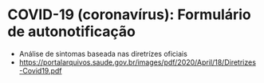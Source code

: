 # COVID-19 (coronavírus): Formulário de autonotificação
- Análise de sintomas baseada nas diretrízes oficiais
- https://portalarquivos.saude.gov.br/images/pdf/2020/April/18/Diretrizes-Covid19.pdf